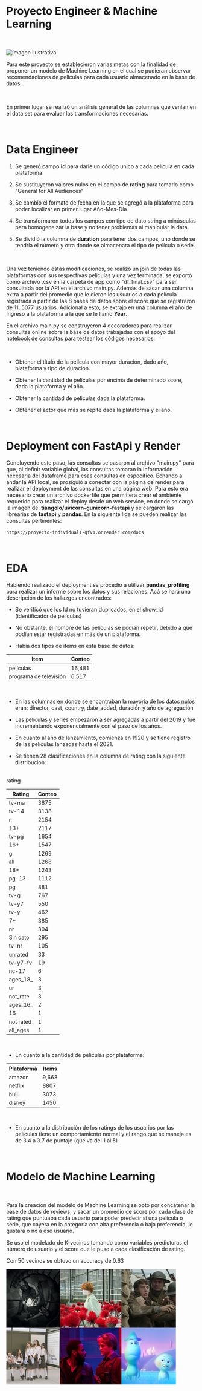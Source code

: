 # __Proyecto Engineer & Machine Learning__ #

<br/>

![imagen ilustrativa](/imagenes/cartoon.avif)

Para este proyecto se establecieron varias metas con la finalidad de proponer un modelo de Machine Learning en el cual se pudieran observar recomendaciones de películas para cada usuario almacenado en la base de datos. 

<br/>

En primer lugar se realizó un análisis general de las columnas que venían en el data set para evaluar las transformaciones necesarias. 

<br/>

# __Data Engineer__

1) Se generó campo __id__ para darle un código unico a cada película en cada plataforma

2) Se sustituyeron valores nulos en el campo de __rating__ para tomarlo como "General for All Audiences"

3) Se cambió el formato de fecha en la que se agregó a la plataforma para poder localizar en primer lugar Año-Mes-Día 

4) Se transformaron todos los campos con tipo de dato string a minúsculas para homogeneizar la base y no tener problemas al manipular la data. 

5) Se dividió la columna de __duration__ para tener dos campos, uno donde se tendría el número y otra donde se almacenara el tipo de película o serie.

<br/>

Una vez teniendo estas modificaciones, se realizó un join de todas las plataformas con sus respectivas películas y una vez terminada, se exportó como archivo .csv en la carpeta de app como "df_final.csv" para ser consultada por la API en el archivo main.py. Además de sacar una columna extra a partir del promedio que le dieron los usuarios a cada película registrada a partir de las 8 bases de datos sobre el score que se registraron de 11, 5077 usuarios. Adicional a esto, se extrajo en una columna el año de ingreso a la plataforma a la que se le llamo __Year__.

En el archivo main.py se construyeron 4 decoradores para realizar consultas online sobre la base de datos trabajadas con el apoyo del notebook de consultas para testear los códigos necesarios:

<br/>

- Obtener el título de la película con mayor duración, dado año, plataforma y tipo de duración.

- Obtener la cantidad de películas por encima de determinado score, dada la plataforma y el año.

- Obtener la cantidad de peliculas dada la plataforma.

- Obtener el actor que más se repite dada la plataforma y el año.

<br/>

# __Deployment con FastApi y Render__


Concluyendo este paso, las consultas se pasaron al archivo "main.py" para que, al definir variable global, las consultas tomaran la información necesaria del dataframe para esas consultas en específico. Echando a andar la API local, se prosiguió a conectar con la página de render para realizar el deployment de las consultas en una página web. Para esto era necesario crear un archivo dockerfile que permitiera crear el ambiente requerido para realizar el deploy desde un web service, en donde se cargó la imagen de: __tiangolo/uvicorn-gunicorn-fastapi__ y se cargaron las librearias de __fastapi__ y __pandas__. En la siguiente liga se pueden realizar las consultas pertinentes:




    https://proyecto-individual1-qfv1.onrender.com/docs

<br/>

# __EDA__


Habiendo realizado el deployment se procedió a utilizar __pandas_profiling__ para realizar un informe sobre los datos y sus relaciones. Acá se hará una descripción de los hallazgos encontrados: 

- Se verificó que los Id no tuvieran duplicados, en el show_id (identificador de películas)

- No obstante, el nombre de las películas se podían repetir, debido a que podían estar registradas en más de un plataforma. 

- Había dos tipos de items en esta base de datos:

| Item  | Conteo|
| ------ | -------- |
 películas | 16,481  
 programa de televisión | 6,517

 <br/>

- En las columnas en donde se encontraban la mayoría de los datos nulos eran: director, cast, country, date_added, duración y año de agregación

- Las películas y series empezaron a ser agregadas a partir del 2019 y fue incrementando exponencialmente con el paso de los años.

- En cuanto al año de lanzamiento, comienza en 1920 y se tiene registro de las películas lanzadas hasta el 2021.

- Se tienen 28 clasificaciones en la columna de rating con la siguiente distribución:

<br/>
        rating

| Rating  | Conteo|
| ------ | -------- |
| tv-ma   |	3675  
 tv-14 |	3138 
r     |	2154 
 13+	| 2117 
 tv-pg   |	1654
 16+	| 1547
 g	| 1269
 all	| 1268
 18+	| 1243
 pg-13 |	1112
 pg	| 881
 tv-g  |	767
 tv-y7 | 550
 tv-y |	462
 7+	| 385
 nr	| 304
 Sin dato  |	295
tv-nr |	105
unrated	| 33
tv-y7-fv |	19
nc-17 |	6
ages_18_ |	3
ur |	3
not_rate |	3
ages_16_ |	2
16	| 1
not rated |	1
all_ages |	1

<br/>

- En cuanto a la cantidad de películas por plataforma: 

| Plataforma  | Items|
| ------ | -------- |
amazon | 9,668 
netflix  | 8807
hulu | 3073
disney |1450

<br/>

- En cuanto a la distribución de los ratings de los usuarios por las películas tiene un comportamiento normal y el rango que se maneja es de 3.4 a 3.7 de puntaje (que va del 1 al 5)

<br/>


# __Modelo de Machine Learning__

<br/>

Para la creación del modelo de Machine Learning se optó por  concatenar la base de datos de reviews, y sacar un promedio de score por cada clase de rating que puntuaba cada usuario para poder predecir si una pelicula o serie, que cayera en la categoría con alta preferencia o baja preferencia, le gustará o no a ese usuario. 

Se uso el modelado de K-vecinos tomando como variables predictoras el número de usuario y el score que le puso a cada clasificación de rating.

Con 50 vecinos se obtuvo un accuracy  de 0.63 



![imagen](imagenes/pelis.jpeg)



